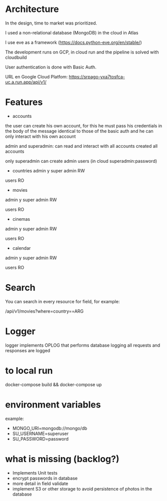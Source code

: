 Architecture
============
In the design, time to market was prioritized.

I used a non-relational database (MongoDB) in the cloud in Atlas

I use eve as a framework (https://docs.python-eve.org/en/stable/)

The development runs on GCP, in cloud run and the pipeline is solved with cloudbuild

User authentication is done with Basic Auth.

URL en Google Cloud Platfom: https://srpago-yxa7tosfca-uc.a.run.app/api/v1/ 

Features
========
- accounts

the user can create his own account, for this he must pass his credentials in the body of the message identical to those of the basic auth and he can only interact with his own account

admin and superadmin: can read and interact with all accounts created all accounts

only superadmin can create admin users
(in cloud superadmin:password)
- countries
admin y super admin RW

users RO

- movies

admin y super admin RW

users RO

- cinemas 

admin y super admin RW

users RO

- calendar

admin y super admin RW

users RO

Search
======
You can search in every resource for field, for example:

/api/v1/movies?where=country==ARG

Logger
======
logger implements OPLOG that performs database logging all requests and responses are logged

to local run
============
docker-compose build && docker-compose up

environment variables
====================
example:
- MONGO_URI=mongodb://mongo/db
- SU_USERNAME=superuser
- SU_PASSWORD=password


what is missing (backlog?)
======
- Implements Unit tests
- encrypt passwords in database
- more detail in field validate
- implement S3 or other storage to avoid persistence of photos in the database